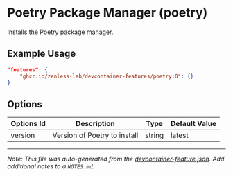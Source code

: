 
# Poetry Package Manager (poetry)

Installs the Poetry package manager.

## Example Usage

```json
"features": {
    "ghcr.io/zenless-lab/devcontainer-features/poetry:0": {}
}
```

## Options

| Options Id | Description | Type | Default Value |
|-----|-----|-----|-----|
| version | Version of Poetry to install | string | latest |



---

_Note: This file was auto-generated from the [devcontainer-feature.json](https://github.com/zenless-lab/devcontainer-features/blob/main/src/poetry/devcontainer-feature.json).  Add additional notes to a `NOTES.md`._
